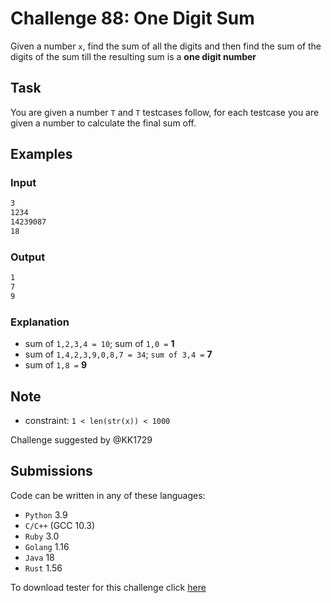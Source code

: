 # Challenge 88: One Digit Sum

Given a number `x`, find the sum of all the digits and then find the sum of the digits of the sum till the resulting sum is a **one digit number**

## Task

You are given a number `T` and `T` testcases follow, for each testcase you are given a number to calculate the final sum off.

## Examples

### Input

```sh
3
1234
14239087
18
```

### Output

```sh
1
7
9
```

### Explanation

- sum of `1,2,3,4 = 10`; sum of `1,0 =` **1**
- sum of `1,4,2,3,9,0,8,7 = 34`; `sum of 3,4 =` **7**
- sum of `1,8 =` **9**

## Note

- constraint: `1 < len(str(x)) < 1000`

Challenge suggested by @KK1729

## Submissions

Code can be written in any of these languages:

- `Python` 3.9
- `C/C++` (GCC 10.3)
- `Ruby` 3.0
- `Golang` 1.16
- `Java` 18
- `Rust` 1.56

To download tester for this challenge click [here](https://downgit.github.io/#/home?url=https://github.com/Pomroka/PreviousChallenges/tree/main/Challenge_88)
